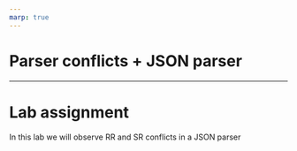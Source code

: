 ```yaml
---
marp: true
---
```

# Parser conflicts + JSON parser


---

# Lab assignment

In this lab we will observe RR and SR conflicts in a JSON parser
